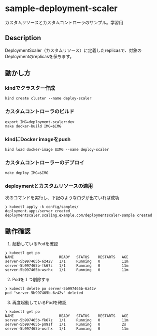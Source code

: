 # sample-deployment-scaler
カスタムリソースとカスタムコントローラのサンプル。学習用

## Description
DeploymentScaler（カスタムリソース）に定義したreplicasで、対象のDeploymentのreplicasを保ちます。

## 動かし方

### kindでクラスター作成

```
kind create cluster --name deploy-scaler
```

### カスタムコントローラのビルド

```
export IMG=deployment-scaler:dev
make docker-build IMG=$IMG
```

### kindにDocker imageをpush

```
kind load docker-image $IMG --name deploy-scaler
```

### カスタムコントローラーのデプロイ

```
make deploy IMG=$IMG
```

### deploymentとカスタムリソースの適用

次のコマンドを実行し、下記のようなログが出ていれば成功

```
❯ kubectl apply -k config/samples/
deployment.apps/server created
deploymentscaler.scaling.example.com/deploymentscaler-sample created
```

## 動作確認

1. 起動しているPodを確認

```
❯ kubectl get po
NAME                     READY   STATUS    RESTARTS   AGE
server-5b997465b-6z42v   1/1     Running   0          11m
server-5b997465b-fk67z   1/1     Running   0          11m
server-5b997465b-wsrhx   1/1     Running   0          11m
```

2. Podを１つ削除する

```
❯ kubectl delete po server-5b997465b-6z42v
pod "server-5b997465b-6z42v" deleted
```

3. 再度起動しているPodを確認

```
❯ kubectl get po
NAME                     READY   STATUS    RESTARTS   AGE
server-5b997465b-fk67z   1/1     Running   0          11m
server-5b997465b-pm9sf   1/1     Running   0          2s
server-5b997465b-wsrhx   1/1     Running   0          11m
```
